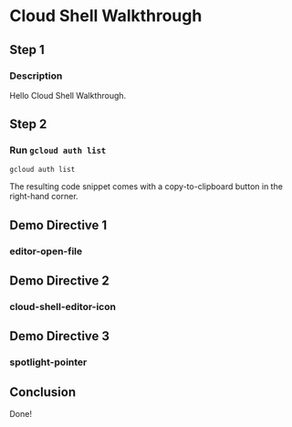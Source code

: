 # Cloud Shell Walkthrough

## Step 1

### Description

Hello Cloud Shell Walkthrough.

## Step 2

### Run `gcloud auth list`

```bash
gcloud auth list
```

The resulting code snippet comes with a copy-to-clipboard button in the right-hand corner.


## Demo Directive 1

### editor-open-file

<walkthrough-editor-open-file filePath="cloudshell_open/cloudshell-walkthrough/README.md" 
                              text="Open and edit file README.md">
</walkthrough-editor-open-file>

## Demo Directive 2

### cloud-shell-editor-icon

<walkthrough-cloud-shell-editor-icon>
</walkthrough-cloud-shell-editor-icon>

## Demo Directive 3

### spotlight-pointer

<walkthrough-spotlight-pointer spotlightId="devshell-web-preview-button"
                               text="Open Cloud Shell">
</walkthrough-spotlight-pointer>

## Conclusion

Done!
